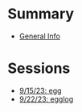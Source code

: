 # Summary

- [General Info](./location.md)

# Sessions

- [9/15/23: egg](./egg.md)
- [9/22/23: egglog](./egglog.md)
